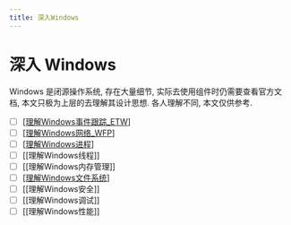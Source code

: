 ```yaml
---
title: 深入Windows
---
```


# 深入 Windows

<!-- @import "[TOC]" {cmd="toc" depthFrom=1 depthTo=6 orderedList=false} -->

Windows 是闭源操作系统, 存在大量细节, 实际去使用组件时仍需要查看官方文档, 本文只极为上层的去理解其设计思想.
各人理解不同, 本文仅供参考.

- [ ] [[理解Windows事件跟踪_ETW]]
- [ ] [[理解Windows网络_WFP]]
- [ ] [[理解Windows进程]]
- [ ] [[理解Windows线程]]
- [ ] [[理解Windows内存管理]]
- [ ] [[理解Windows文件系统]]
- [ ] [[理解Windows安全]]
- [ ] [[理解Windows调试]]
- [ ] [[理解Windows性能]]

[//begin]: # "Autogenerated link references for markdown compatibility"
[理解Windows事件跟踪_ETW]: ./../%E6%93%8D%E4%BD%9C%E7%B3%BB%E7%BB%9F/windows/%E7%90%86%E8%A7%A3Windows%E4%BA%8B%E4%BB%B6%E8%B7%9F%E8%B8%AA_ETW.md "理解 ETW"
[理解Windows网络_WFP]: ./../%E6%93%8D%E4%BD%9C%E7%B3%BB%E7%BB%9F/windows/%E7%90%86%E8%A7%A3Windows%E7%BD%91%E7%BB%9C_WFP.md "理解 Windows 网络"
[理解Windows进程]: ./../%E6%93%8D%E4%BD%9C%E7%B3%BB%E7%BB%9F/windows/%E7%90%86%E8%A7%A3Windows%E8%BF%9B%E7%A8%8B.md "理解Windows进程"
[理解Windows文件系统]: ./../%E6%93%8D%E4%BD%9C%E7%B3%BB%E7%BB%9F/windows/%E7%90%86%E8%A7%A3Windows%E6%96%87%E4%BB%B6%E7%B3%BB%E7%BB%9F.md "理解Windows文件系统"
[//end]: # "Autogenerated link references"
